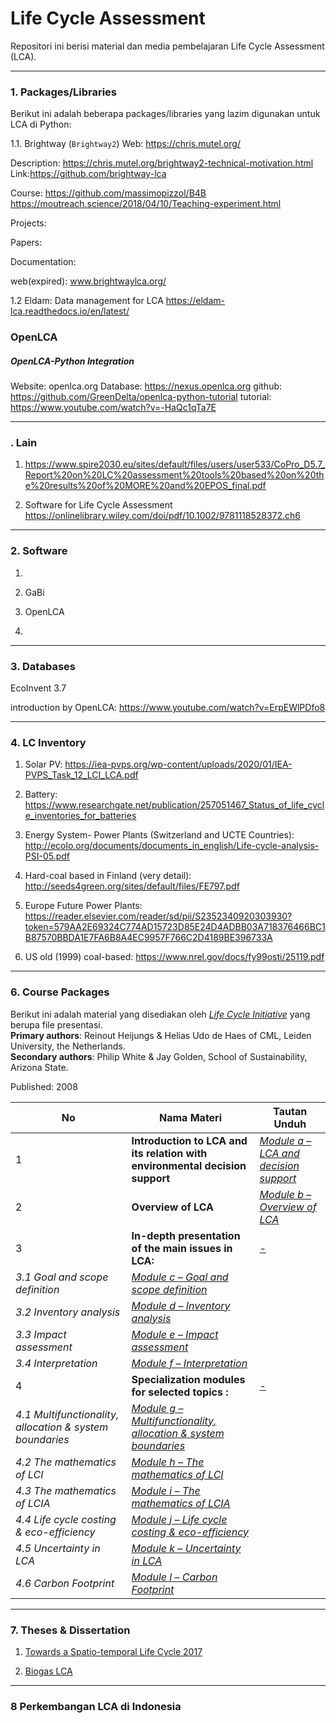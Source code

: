 # __Life Cycle Assessment__

Repositori ini berisi material dan media pembelajaran Life Cycle Assessment (LCA). 

------------------------
### __1. Packages/Libraries__
Berikut ini adalah beberapa packages/libraries yang lazim digunakan untuk LCA di Python:  

1.1. Brightway (`Brightway2`) Web: https://chris.mutel.org/

Description: https://chris.mutel.org/brightway2-technical-motivation.html
Link:https://github.com/brightway-lca

Course: https://github.com/massimopizzol/B4B
https://moutreach.science/2018/04/10/Teaching-experiment.html

Projects:

Papers:


Documentation:

web(expired): www.brightwaylca.org/

1.2 Eldam: Data management for LCA
https://eldam-lca.readthedocs.io/en/latest/


### OpenLCA


##### OpenLCA-Python Integration
Website: openlca.org
Database: https://nexus.openlca.org
github: https://github.com/GreenDelta/openlca-python-tutorial
tutorial: https://www.youtube.com/watch?v=-HaQc1qTa7E


------------------------
### __. Lain__

1. https://www.spire2030.eu/sites/default/files/users/user533/CoPro_D5.7_Report%20on%20LC%20assessment%20tools%20based%20on%20the%20results%20of%20MORE%20and%20EPOS_final.pdf

2. Software for Life Cycle Assessment  https://onlinelibrary.wiley.com/doi/pdf/10.1002/9781118528372.ch6


------------------------
### __2. Software__
1. 

2. GaBi

3. OpenLCA

4.

------------------------
### __3. Databases__

EcoInvent 3.7

introduction by OpenLCA: https://www.youtube.com/watch?v=ErpEWlPDfo8



------------------------
### __4. LC Inventory__


1. Solar PV: https://iea-pvps.org/wp-content/uploads/2020/01/IEA-PVPS_Task_12_LCI_LCA.pdf

2. Battery: https://www.researchgate.net/publication/257051467_Status_of_life_cycle_inventories_for_batteries

3. Energy System- Power Plants (Switzerland and UCTE Countries): http://ecolo.org/documents/documents_in_english/Life-cycle-analysis-PSI-05.pdf

4. Hard-coal based in Finland (very detail): http://seeds4green.org/sites/default/files/FE797.pdf

5. Europe Future Power Plants: https://reader.elsevier.com/reader/sd/pii/S2352340920303930?token=579AA2E69324C774AD15723D85E24D4ADBB03A718376466BC1B87570BBDA1E7FA6B8A4EC9957F766C2D4189BE396733A

6. US old (1999) coal-based: https://www.nrel.gov/docs/fy99osti/25119.pdf





------------------------
### __6. Course Packages__

Berikut ini adalah material yang disediakan oleh [_Life Cycle Initiative_](https://www.lifecycleinitiative.org/resources/training/lca-life-cycle-assessment-training-kit-material/) yang berupa file presentasi.</br>
__Primary authors__: Reinout Heijungs & Helias Udo de Haes of CML, Leiden University, the Netherlands.</br>
__Secondary authors__: Philip White & Jay Golden, School of Sustainability, Arizona State.

Published: 2008 

No | Nama Materi | Tautan Unduh |
---| ----------- | ------------ |
1 | __Introduction to LCA and its relation with environmental decision support__ | [_Module a – LCA and decision support_](https://docs.google.com/file/d/0B9L3YB0W_5cQaWRkdWQzcUIzVWM/edit?usp=sharing) |
2 | __Overview of LCA__ | [_Module b – Overview of LCA_](https://www.lifecycleinitiative.org/wp-content/uploads/2013/06/Module-b-Overview-of-LCA.pdf) |
3 | __In-depth presentation of the main issues in LCA:__ | [-]() |
 | _3.1 Goal and scope definition_ | [_Module c – Goal and scope definition_](https://www.lifecycleinitiative.org/wp-content/uploads/2013/06/Module-c-Goal-and-scope-definition.pdf) |
 | _3.2 Inventory analysis_ | [_Module d – Inventory analysis_](https://www.lifecycleinitiative.org/wp-content/uploads/2013/06/Module-d-Inventory-analysis.pdf) | 
 | _3.3 Impact assessment_ | [_Module e – Impact assessment_](https://www.lifecycleinitiative.org/wp-content/uploads/2013/06/Module-e-Impact-assessment.pdf) |
 | _3.4 Interpretation_ | [_Module f – Interpretation_](https://www.lifecycleinitiative.org/wp-content/uploads/2013/06/Module-f-Interpretation.pdf) |
4 | __Specialization modules for selected topics :__ | [-]() |
 | _4.1 Multifunctionality, allocation & system boundaries_ | [_Module g – Multifunctionality, allocation & system boundaries_](https://www.lifecycleinitiative.org/wp-content/uploads/2013/06/Module-g-Multifunctionality-allocation-system-boundaries.pdf) |
 | _4.2 The mathematics of LCI_ | [_Module h – The mathematics of LCI_](https://www.lifecycleinitiative.org/wp-content/uploads/2013/06/Module-h-The-mathematics-of-LCI.pdf) |
 | _4.3 The mathematics of LCIA_ | [_Module i – The mathematics of LCIA_](https://www.lifecycleinitiative.org/wp-content/uploads/2013/06/Module-i-The-mathematics-of-LCIA.pdf) |
 | _4.4 Life cycle costing & eco-efficiency_ | [_Module j – Life cycle costing & eco-efficiency_](https://www.lifecycleinitiative.org/wp-content/uploads/2013/06/Module-j-The-Life-Cycle-costing-eco-efficiency.pdf) |
 | _4.5 Uncertainty in LCA_ | [_Module k – Uncertainty in LCA_](https://www.lifecycleinitiative.org/wp-content/uploads/2013/06/Module-k-Uncertainty-in-LCA.pdf) |
 | _4.6 Carbon Footprint_ | [_Module l – Carbon Footprint_](https://www.lifecycleinitiative.org/wp-content/uploads/2013/06/Module-l-Carbon-Footprint.pdf) |

------------------------
### __7. Theses & Dissertation__

1. [Towards a Spatio-temporal Life Cycle 2017](https://ore.exeter.ac.uk/repository/bitstream/handle/10871/31977/MaierM.pdf?sequence=1)

2. [Biogas LCA](https://depositonce.tu-berlin.de/bitstream/11303/9132/10/arzate_salgado_juanantonio.pdf)

------------------------
### __8 Perkembangan LCA di Indonesia__


